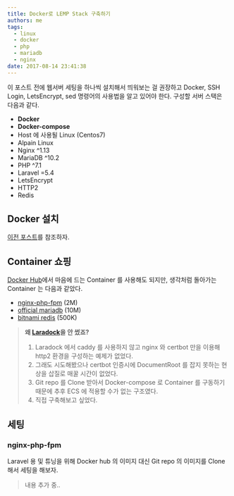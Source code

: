 ```yaml
---
title: Docker로 LEMP Stack 구축하기
authors: me
tags:
  - linux
  - docker
  - php
  - mariadb
  - nginx
date: 2017-08-14 23:41:38
---
```


이 포스트 전에 웹서버 세팅을 하나씩 설치해서 띄워보는 걸 권장하고
Docker, SSH Login, LetsEncrypt, sed 명령어의 사용법을 알고 있어야 한다.
구성할 서버 스택은 다음과 같다.

- **Docker**
- **Docker-compose**
- Host 에 사용될 Linux (Centos7)
- Alpain Linux
- Nginx ^1.13
- MariaDB ^10.2
- PHP ^7.1
- Laravel =5.4
- LetsEncrypt
- HTTP2
- Redis

## Docker 설치

[이전 포스트](/2017/07/23/Install-docker-docker-compose-to-centos/)를 참조하자.

## Container 쇼핑

[Docker Hub](https://hub.docker.com/)에서 마음에 드는 Container 를 사용해도 되지만, 생각처럼 돌아가는 Container 는 다음과 같았다.

- [nginx-php-fpm](https://hub.docker.com/r/richarvey/nginx-php-fpm/) (2M)
- [official mariadb](https://hub.docker.com/_/mariadb/) (10M)
- [bitnami redis](https://hub.docker.com/r/bitnami/redis/) (500K)

> **왜 [Laradock](https://github.com/laradock/laradock)을 안 썼죠?**
>
> 1. Laradock 에서 caddy 를 사용하지 않고 nginx 와 certbot 만을 이용해 http2 환경을 구성하는 예제가 없었다.
> 2. 그래도 시도해봤으나 certbot 인증시에 DocumentRoot 를 잡지 못하는 현상을 삽질로 매꿀 시간이 없었다.
> 3. Git repo 를 Clone 받아서 Docker-compose 로 Container 를 구동하기 때문에 추후 ECS 에 적용할 수가 없는 구조였다.
> 4. 직접 구축해보고 싶었다.

## 세팅

### nginx-php-fpm

Laravel 용 및 튜닝을 위해 Docker hub 의 이미지 대신 Git repo 의 이미지를 Clone 해서 세팅을 해보자.

> 내용 추가 중..
